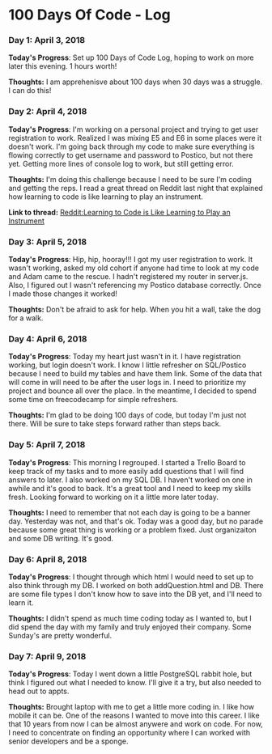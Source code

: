 # 100 Days Of Code - Log

### Day 1: April 3, 2018
<!-- ##### (delete me or comment me out) -->

**Today's Progress**: Set up 100 Days of Code Log, hoping to work on more later this evening.  1 hours worth!

**Thoughts:** I am apprehenisve about 100 days when 30 days was a struggle.  I can do this!

### Day 2: April 4, 2018
<!-- ##### (delete me or comment me out) -->

**Today's Progress**: I'm working on a personal project and trying to get user registration to work.  Realized I was mixing E5 and E6 in some places were it doesn't work.  I'm going back through my code to make sure everything is flowing correctly to get username and password to Postico, but not there yet.  Getting more lines of console log to work, but still getting error.

**Thoughts:** I'm doing this challenge because I need to be sure I'm coding and getting the reps.  I read a great thread on Reddit last night that explained how learning to code is like learning to play an instrument.  

**Link to thread:** [Reddit:Learning to Code is Like Learning to Play an Instrument](https://www.reddit.com/r/learnprogramming/comments/89ccke/are_some_people_just_not_cut_for_programming_ive/?st=JFKIOULM&sh=e7439966)

### Day 3: April 5, 2018

**Today's Progress**: Hip, hip, hooray!!!  I got my user registration to work.  It wasn't working, asked my old cohort if anyone had time to look at my code and Adam came to the rescue.  I hadn't registered my router in server.js.  Also, I figured out I wasn't referencing my Postico database correctly.  Once I made those changes it worked!

**Thoughts:** Don't be afraid to ask for help.  When you hit a wall, take the dog for a walk.

### Day 4: April 6, 2018

**Today's Progress**: Today my heart just wasn't in it.  I have registration working, but login doesn't work.  I know I little refresher on SQL/Postico because I need to build my tables and have them link.  Some of the data that will come in will need to be after the user logs in.  I need to prioritize my project and bounce all over the place.  In the meantime, I decided to spend some time on freecodecamp for simple refreshers.

**Thoughts:** I'm glad to be doing 100 days of code, but today I'm just not there.  Will be sure to take steps forward rather than steps back.

### Day 5: April 7, 2018

**Today's Progress**: This morning I regrouped.  I started a Trello Board to keep track of my tasks and to more easily add questions that I will find answers to later.  I also worked on my SQL DB.  I haven't worked on one in awhile and it's good to back.  It's a great tool and I need to keep my skills fresh.  Looking forward to working on it a little more later today.

**Thoughts:** I need to remember that not each day is going to be a banner day.  Yesterday was not, and that's ok.  Today was a good day, but no parade because some great thing is working or a problem fixed.  Just organizaiton and some DB writing.  It's good.

### Day 6: April 8, 2018

**Today's Progress**: I thought through which html I would need to set up to also think through my DB.  I worked on both addQuestion.html and DB.  There are some file types I don't know how to save into the DB yet, and I'll need to learn it.

**Thoughts:** I didn't spend as much time coding today as I wanted to, but I did spend the day with my family and truly enjoyed their company.  Some Sunday's are pretty wonderful.

### Day 7: April 9, 2018

**Today's Progress**: Today I went down a little PostgreSQL rabbit hole, but think I figured out what I needed to know.  I'll give it a try, but also needed to head out to appts.

**Thoughts:** Brought laptop with me to get a little more coding in.  I like how mobile it can be.  One of the reasons I wanted to move into this career. I like that 10 years from now I can be almost anywere and work on code.  For now, I need to concentrate on finding an opportunity where I can worked with senior developers and be a sponge.